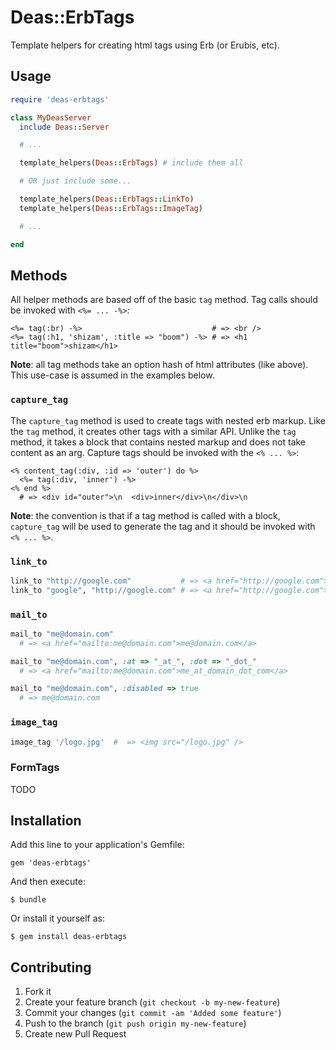 # Deas::ErbTags

Template helpers for creating html tags using Erb (or Erubis, etc).

## Usage

```ruby
require 'deas-erbtags'

class MyDeasServer
  include Deas::Server

  # ...

  template_helpers(Deas::ErbTags) # include them all

  # OR just include some...

  template_helpers(Deas::ErbTags::LinkTo)
  template_helpers(Deas::ErbTags::ImageTag)

  # ...

end
```

## Methods

All helper methods are based off of the basic `tag` method.  Tag calls should be invoked with `<%= ... -%>`:

```erb
<%= tag(:br) -%>                             # => <br />
<%= tag(:h1, 'shizam', :title => "boom") -%> # => <h1 title="boom">shizam</h1>
```

**Note**: all tag methods take an option hash of html attributes (like above).  This use-case is assumed in the examples below.

### `capture_tag`

The `capture_tag` method is used to create tags with nested erb markup.  Like the `tag` method, it creates other tags with a similar API.  Unlike the `tag` method, it takes a block that contains nested markup and does not take content as an arg.  Capture tags should be invoked with the `<% ... %>`:

```erb
<% content_tag(:div, :id => 'outer') do %>
  <%= tag(:div, 'inner') -%>
<% end %>
  # => <div id="outer">\n  <div>inner</div>\n</div>\n
```

**Note**: the convention is that if a tag method is called with a block, `capture_tag` will be used to generate the tag and it should be invoked with `<% ... %>`.

### `link_to`

```ruby
link_to "http://google.com"           # => <a href="http://google.com">http://google.com</a>
link_to "google", "http://google.com" # => <a href="http://google.com">google</a>
```

### `mail_to`

```ruby
mail_to "me@domain.com"
  # => <a href="mailto:me@domain.com">me@domain.com</a>

mail_to "me@domain.com", :at => "_at_", :dot => "_dot_"
  # => <a href="mailto:me@domain.com">me_at_domain_dot_com</a>

mail_to "me@domain.com", :disabled => true
  # => me@domain.com
```

### `image_tag`

```ruby
image_tag '/logo.jpg'  #  => <img src="/logo.jpg" />
```

### FormTags

TODO

## Installation

Add this line to your application's Gemfile:

    gem 'deas-erbtags'

And then execute:

    $ bundle

Or install it yourself as:

    $ gem install deas-erbtags

## Contributing

1. Fork it
2. Create your feature branch (`git checkout -b my-new-feature`)
3. Commit your changes (`git commit -am 'Added some feature'`)
4. Push to the branch (`git push origin my-new-feature`)
5. Create new Pull Request
